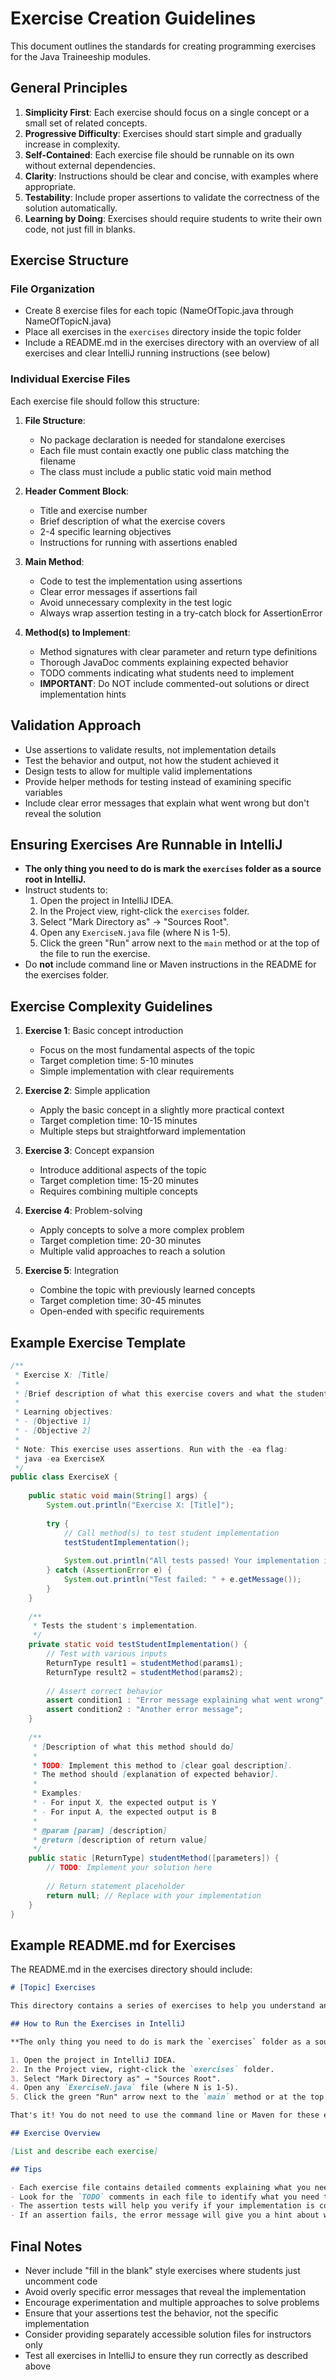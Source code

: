 # Exercise Creation Guidelines

This document outlines the standards for creating programming exercises for the Java Traineeship modules.

## General Principles

1. **Simplicity First**: Each exercise should focus on a single concept or a small set of related concepts.
2. **Progressive Difficulty**: Exercises should start simple and gradually increase in complexity.
3. **Self-Contained**: Each exercise file should be runnable on its own without external dependencies.
4. **Clarity**: Instructions should be clear and concise, with examples where appropriate.
5. **Testability**: Include proper assertions to validate the correctness of the solution automatically.
6. **Learning by Doing**: Exercises should require students to write their own code, not just fill in blanks.

## Exercise Structure

### File Organization
- Create 8 exercise files for each topic (NameOfTopic.java through NameOfTopicN.java)
- Place all exercises in the `exercises` directory inside the topic folder
- Include a README.md in the exercises directory with an overview of all exercises and clear IntelliJ running instructions (see below)

### Individual Exercise Files

Each exercise file should follow this structure:

1. **File Structure**:
   - No package declaration is needed for standalone exercises
   - Each file must contain exactly one public class matching the filename
   - The class must include a public static void main method

2. **Header Comment Block**:
   - Title and exercise number
   - Brief description of what the exercise covers
   - 2-4 specific learning objectives
   - Instructions for running with assertions enabled

3. **Main Method**:
   - Code to test the implementation using assertions
   - Clear error messages if assertions fail
   - Avoid unnecessary complexity in the test logic
   - Always wrap assertion testing in a try-catch block for AssertionError

4. **Method(s) to Implement**:
   - Method signatures with clear parameter and return type definitions
   - Thorough JavaDoc comments explaining expected behavior
   - TODO comments indicating what students need to implement
   - **IMPORTANT**: Do NOT include commented-out solutions or direct implementation hints

## Validation Approach

- Use assertions to validate results, not implementation details
- Test the behavior and output, not how the student achieved it
- Design tests to allow for multiple valid implementations
- Provide helper methods for testing instead of examining specific variables
- Include clear error messages that explain what went wrong but don't reveal the solution

## Ensuring Exercises Are Runnable in IntelliJ

- **The only thing you need to do is mark the `exercises` folder as a source root in IntelliJ.**
- Instruct students to:
  1. Open the project in IntelliJ IDEA.
  2. In the Project view, right-click the `exercises` folder.
  3. Select "Mark Directory as" → "Sources Root".
  4. Open any `ExerciseN.java` file (where N is 1-5).
  5. Click the green "Run" arrow next to the `main` method or at the top of the file to run the exercise.
- Do **not** include command line or Maven instructions in the README for the exercises folder.

## Exercise Complexity Guidelines

1. **Exercise 1**: Basic concept introduction
   - Focus on the most fundamental aspects of the topic
   - Target completion time: 5-10 minutes
   - Simple implementation with clear requirements

2. **Exercise 2**: Simple application
   - Apply the basic concept in a slightly more practical context
   - Target completion time: 10-15 minutes
   - Multiple steps but straightforward implementation

3. **Exercise 3**: Concept expansion
   - Introduce additional aspects of the topic
   - Target completion time: 15-20 minutes
   - Requires combining multiple concepts

4. **Exercise 4**: Problem-solving
   - Apply concepts to solve a more complex problem
   - Target completion time: 20-30 minutes
   - Multiple valid approaches to reach a solution

5. **Exercise 5**: Integration
   - Combine the topic with previously learned concepts
   - Target completion time: 30-45 minutes
   - Open-ended with specific requirements

## Example Exercise Template

```java
/**
 * Exercise X: [Title]
 * 
 * [Brief description of what this exercise covers and what the student will learn]
 * 
 * Learning objectives:
 * - [Objective 1]
 * - [Objective 2]
 * 
 * Note: This exercise uses assertions. Run with the -ea flag:
 * java -ea ExerciseX
 */
public class ExerciseX {
    
    public static void main(String[] args) {
        System.out.println("Exercise X: [Title]");
        
        try {
            // Call method(s) to test student implementation
            testStudentImplementation();
            
            System.out.println("All tests passed! Your implementation is correct.");
        } catch (AssertionError e) {
            System.out.println("Test failed: " + e.getMessage());
        }
    }
    
    /**
     * Tests the student's implementation.
     */
    private static void testStudentImplementation() {
        // Test with various inputs
        ReturnType result1 = studentMethod(params1);
        ReturnType result2 = studentMethod(params2);
        
        // Assert correct behavior
        assert condition1 : "Error message explaining what went wrong";
        assert condition2 : "Another error message";
    }
    
    /**
     * [Description of what this method should do]
     * 
     * TODO: Implement this method to [clear goal description].
     * The method should [explanation of expected behavior].
     * 
     * Examples:
     * - For input X, the expected output is Y
     * - For input A, the expected output is B
     * 
     * @param [param] [description]
     * @return [description of return value]
     */
    public static [ReturnType] studentMethod([parameters]) {
        // TODO: Implement your solution here
        
        // Return statement placeholder
        return null; // Replace with your implementation
    }
}
```

## Example README.md for Exercises

The README.md in the exercises directory should include:

```markdown
# [Topic] Exercises

This directory contains a series of exercises to help you understand and practice [topic] concepts in Java.

## How to Run the Exercises in IntelliJ

**The only thing you need to do is mark the `exercises` folder as a source root in IntelliJ.**

1. Open the project in IntelliJ IDEA.
2. In the Project view, right-click the `exercises` folder.
3. Select "Mark Directory as" → "Sources Root".
4. Open any `ExerciseN.java` file (where N is 1-5).
5. Click the green "Run" arrow next to the `main` method or at the top of the file to run the exercise.

That's it! You do not need to use the command line or Maven for these exercises.

## Exercise Overview

[List and describe each exercise]

## Tips

- Each exercise file contains detailed comments explaining what you need to implement.
- Look for the `TODO` comments in each file to identify what you need to complete.
- The assertion tests will help you verify if your implementation is correct.
- If an assertion fails, the error message will give you a hint about what's wrong.
```

## Final Notes

- Never include "fill in the blank" style exercises where students just uncomment code
- Avoid overly specific error messages that reveal the implementation
- Encourage experimentation and multiple approaches to solve problems
- Ensure that your assertions test the behavior, not the specific implementation
- Consider providing separately accessible solution files for instructors only
- Test all exercises in IntelliJ to ensure they run correctly as described above 
